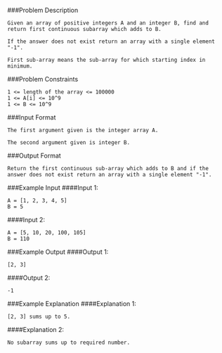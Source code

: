 ###Problem Description
```
Given an array of positive integers A and an integer B, find and return first continuous subarray which adds to B.

If the answer does not exist return an array with a single element "-1".

First sub-array means the sub-array for which starting index in minimum.
```


###Problem Constraints
```
1 <= length of the array <= 100000
1 <= A[i] <= 10^9
1 <= B <= 10^9
```


###Input Format
```
The first argument given is the integer array A.

The second argument given is integer B.
```


###Output Format
```
Return the first continuous sub-array which adds to B and if the answer does not exist return an array with a single element "-1".
```


###Example Input
####Input 1:

```
A = [1, 2, 3, 4, 5]
B = 5
```
####Input 2:

```
A = [5, 10, 20, 100, 105]
B = 110
```

###Example Output
####Output 1:

```
[2, 3]
```
####Output 2:

```
-1
```


###Example Explanation
####Explanation 1:

```
[2, 3] sums up to 5.
```
####Explanation 2:

```
No subarray sums up to required number.
```